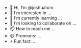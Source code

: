 - 👋 Hi, I’m @joshuatom
- 👀 I’m interested in ...
- 🌱 I’m currently learning ...
- 💞️ I’m looking to collaborate on ...
- 📫 How to reach me ...
- 😄 Pronouns: ...
- ⚡ Fun fact: ...

<!---
joshuatom/joshuatom is a ✨ special ✨ repository because its `README.md` (this file) appears on your GitHub profile.
You can click the Preview link to take a look at your changes.
--->
